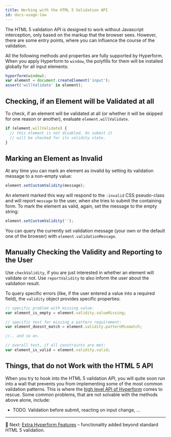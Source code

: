 ```yaml
---
title: Working with the HTML 5 Validation API
id: docs-usage-low
---
```

The HTML 5 validation API is designed to work without Javascript interception,
only based on the markup that the browser sees. However, there are some entry
points, where you can influence the course of the validation.

All the following methods and properties are fully supported by Hyperform.
When you apply Hyperform to `window`, the polyfills for them will be installed
globally for all input elements:

```js
hyperform(window);
var element = document.createElement('input');
assert('willValidate' in element);
```

## Checking, if an Element will be Validated at all

To check, if an element will be validated at all (or whether it will be skipped
for one reason or another), evaluate `element.willValidate`.

```js
if (element.willValidate) {
  // this element is not disabled. On submit it
  // will be checked for its validity state.
}
```

## Marking an Element as Invalid

At any time you can mark an element as invalid by setting its validation
message to a non-empty value:

```js
element.setCustomValidity(message);
```

An element marked this way will respond to the `:invalid` CSS pseudo-class and
will report `message` to the user, when she tries to submit the containing
form. To mark the element as valid, again, set the message to the empty string:

```js
element.setCustomValidity('');
```

You can query the currently set validation message (your own or the default
one of the browser) with `element.validationMessage`.

## Manually Checking the Validity and Reporting to the User

Use `checkValidity`, if you are just interested in whether an element will
validate or not. Use `reportValidity` to also inform the user about the
validation result.

To query specific errors (like, if the user entered a value into a required
field), the `validity` object provides specific properties:

```js
// specific problem with missing value:
var element_is_empty = element.validity.valueMissing;

// specific test for missing a pattern requirement:
var element_doesnt_match = element.validity.patternMismatch;

//.. and so on.

// overall test, if all constraints are met:
var element_is_valid = element.validity.valid;
```

## Things, that do not Work with the HTML 5 API

When you try to hook into the HTML 5 validation API, you will quite soon run
into a wall that prevents you from implementing some of the most common
validation patterns. This is where the [high level API of
Hyperform](high_level_api.html) comes to rescue. Some common problems, that
are not solvable with the methods above alone, include:

* TODO. Validation before submit, reacting on input change, ...

----

:gem: Next: [Extra Hyperform Features](high_level_api.html) – functionality
added beyond standard HTML 5 validation.
